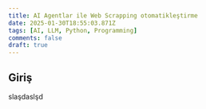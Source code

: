 ```yaml
---
title: AI Agentlar ile Web Scrapping otomatikleştirme
date: 2025-01-30T18:55:03.871Z
tags: [AI, LLM, Python, Programming]
comments: false
draft: true
---
```


## Giriş

slaşdaslşd
